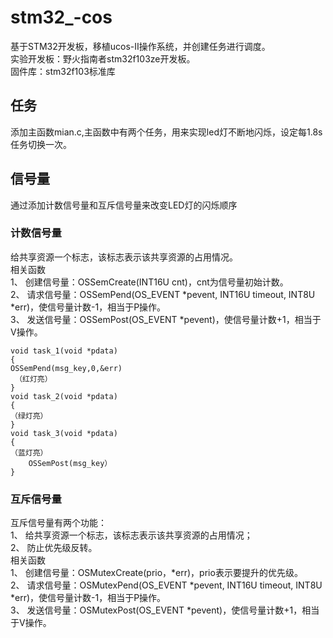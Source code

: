 # stm32_-cos
基于STM32开发板，移植ucos-II操作系统，并创建任务进行调度。  
实验开发板：野火指南者stm32f103ze开发板。  
固件库：stm32f103标准库  
## 任务
添加主函数mian.c,主函数中有两个任务，用来实现led灯不断地闪烁，设定每1.8s任务切换一次。
## 信号量
通过添加计数信号量和互斥信号量来改变LED灯的闪烁顺序
### 计数信号量
给共享资源一个标志，该标志表示该共享资源的占用情况。  
相关函数  
1、	创建信号量：OSSemCreate(INT16U cnt)，cnt为信号量初始计数。  
2、	请求信号量：OSSemPend(OS_EVENT *pevent, INT16U timeout, INT8U *err)，使信号量计数-1，相当于P操作。  
3、	发送信号量：OSSemPost(OS_EVENT *pevent)，使信号量计数+1，相当于V操作。  
```
void task_1(void *pdata)
{	 
OSSemPend(msg_key,0,&err)
 （红灯亮）
}
void task_2(void *pdata)
{	 
（绿灯亮）	
}
void task_3(void *pdata)
{	 
（蓝灯亮）
    OSSemPost(msg_key）	   
}
```
### 互斥信号量
互斥信号量有两个功能：  
1、	给共享资源一个标志，该标志表示该共享资源的占用情况；  
2、	防止优先级反转。  
相关函数  
1、	创建信号量：OSMutexCreate(prio，*err)，prio表示要提升的优先级。  
2、	请求信号量：OSMutexPend(OS_EVENT *pevent, INT16U timeout, INT8U *err)，使信号量计数-1，相当于P操作。  
3、	发送信号量：OSMutexPost(OS_EVENT *pevent)，使信号量计数+1，相当于V操作。  

